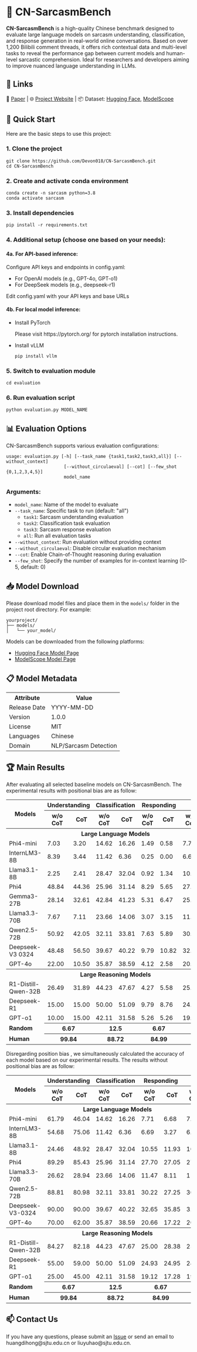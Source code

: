 <!DOCTYPE html>
<html lang="en">
<head>
  <meta charset="UTF-8">
</head>
<body>

  <h1>📘 CN-SarcasmBench</h1>
  <p><strong>CN-SarcasmBench</strong> is a high-quality Chinese benchmark designed to evaluate large language models on sarcasm understanding, classification, and response generation in real-world online conversations. Based on over 1,200 Bilibili comment threads, it offers rich contextual data and multi-level tasks to reveal the performance gap between current models and human-level sarcastic comprehension. Ideal for researchers and developers aiming to improve nuanced language understanding in LLMs.</p>

  <h2>🔗 Links</h2>
  <p>
    📄 <a href="https://arxiv.org/abs/xxxx.xxxxx" target="_blank">Paper</a> | 
    🌐 <a href="https://yourprojectsite.com" target="_blank">Project Website</a> | 
    📦 Dataset: <a href="https://huggingface.co/datasets/Devon018/CN-SarcasmBench" target="_blank">Hugging Face</a>, 
    <a href="https://modelscope.cn/datasets/Devon018/CN-SarcasmBench" target="_blank">ModelScope</a>
  </p>

  <h2>🚀 Quick Start</h2>
  <p>Here are the basic steps to use this project:</p>

  <h3>1. Clone the project</h3>
  <pre><code>git clone https://github.com/Devon018/CN-SarcasmBench.git
cd CN-SarcasmBench</code></pre>

  <h3>2. Create and activate conda environment</h3>
  <pre><code>conda create -n sarcasm python=3.8
conda activate sarcasm</code></pre>

  <h3>3. Install dependencies</h3>
  <pre><code>pip install -r requirements.txt</code></pre>

  <h3>4. Additional setup (choose one based on your needs):</h3>
  
  <h4>4a. For API-based inference:</h4>
  <p>Configure API keys and endpoints in config.yaml:</p>
  <ul>
    <li>For OpenAI models (e.g., GPT-4o, GPT-o1)</li>
    <li>For DeepSeek models (e.g., deepseek-r1)</li>
  </ul>
  <p>Edit config.yaml with your API keys and base URLs</p>

  <h4>4b. For local model inference:</h4>
  <ul>
    <li>Install PyTorch 
      <p>Please visit https://pytorch.org/ for pytorch installation instructions.</p>
    </li>
    <li>Install vLLM
      <pre><code>pip install vllm</code></pre>
    </li>
  </ul>

  <h3>5. Switch to evaluation module</h3>
  <pre><code>cd evaluation</code></pre>

  <h3>6. Run evaluation script</h3>
  <pre><code>python evaluation.py MODEL_NAME</code></pre>


  <h2>📊 Evaluation Options</h2>
  <p>CN-SarcasmBench supports various evaluation configurations:</p>

  <pre><code>usage: evaluation.py [-h] [--task_name {task1,task2,task3,all}] [--without_context] 
                      [--without_circulaeval] [--cot] [--few_shot {0,1,2,3,4,5}] 
                      model_name
</code></pre>

  <h3>Arguments:</h3>
  <ul>
    <li><code>model_name</code>: Name of the model to evaluate</li>
    <li><code>--task_name</code>: Specific task to run (default: "all")
      <ul>
        <li><code>task1</code>: Sarcasm understanding evaluation</li>
        <li><code>task2</code>: Classification task evaluation</li>
        <li><code>task3</code>: Sarcasm response evaluation</li>
        <li><code>all</code>: Run all evaluation tasks</li>
      </ul>
    </li>
    <li><code>--without_context</code>: Run evaluation without providing context</li>
    <li><code>--without_circulaeval</code>: Disable circular evaluation mechanism</li>
    <li><code>--cot</code>: Enable Chain-of-Thought reasoning during evaluation</li>
    <li><code>--few_shot</code>: Specify the number of examples for in-context learning (0-5, default: 0)</li>
  </ul>

  <h2>📥 Model Download</h2>
  <p>Please download model files and place them in the <code>models/</code> folder in the project root directory. For example:</p>
  <pre><code>yourproject/
├── models/
│   └── your_model/
</code></pre>
  <p>Models can be downloaded from the following platforms:</p>
  <ul>
    <li><a href="https://huggingface.co/model" target="_blank">Hugging Face Model Page</a></li>
    <li><a href="https://modelscope.cn/models/" target="_blank">ModelScope Model Page</a></li>
  </ul>
  
  <h2>📋 Model Metadata</h2>
  <table>
    <tr>
      <th>Attribute</th>
      <th>Value</th>
    </tr>
    <tr>
      <td>Release Date</td>
      <td>YYYY-MM-DD</td>
    </tr>
    <tr>
      <td>Version</td>
      <td>1.0.0</td>
    </tr>
    <tr>
      <td>License</td>
      <td>MIT</td>
    </tr>
    <tr>
      <td>Languages</td>
      <td>Chinese</td>
    </tr>
    <tr>
      <td>Domain</td>
      <td>NLP/Sarcasm Detection</td>
    </tr>
  </table>
  <h2>🏆 Main Results</h2>
  <p>After evaluating all selected baseline models on CN-SarcasmBench. The experimental results with positional bias are as follow:</p>
    <table>
    <tr>
      <th rowspan="2">Models</th>
      <th colspan="2">Understanding</th>
      <th colspan="2">Classification</th>
      <th colspan="2">Responding</th>
      <th colspan="2">Overall</th>
    </tr>
    <tr>
      <th>w/o CoT</th>
      <th>CoT</th>
      <th>w/o CoT</th>
      <th>CoT</th>
      <th>w/o CoT</th>
      <th>CoT</th>
      <th>w/o CoT</th>
      <th>CoT</th>
    </tr>
    <tr>
      <th colspan="9">Large Language Models</th>
    </tr>
      <td>Phi4-mini</td>
      <td>7.03</td>
      <td>3.20</td>
      <td>14.62</td>
      <td>16.26</td>
      <td>1.49</td>
      <td>0.58</td>
      <td>7.71</td>
      <td>6.68</td>
    </tr>
    <tr>
      <td>InternLM3-8B</td>
      <td>8.39</td>
      <td>3.44</td>
      <td>11.42</td>
      <td>6.36</td>
      <td>0.25</td>
      <td>0.00</td>
      <td>6.69</td>
      <td>3.27</td>
    </tr>
    <tr>
      <td>Llama3.1-8B</td>
      <td>2.25</td>
      <td>2.41</td>
      <td>28.47</td>
      <td>32.04</td>
      <td>0.92</td>
      <td>1.34</td>
      <td>10.55</td>
      <td>11.93</td>
    </tr>
    <tr>
      <td>Phi4</td>
      <td>48.84</td>
      <td>44.36</td>
      <td>25.96</td>
      <td>31.14</td>
      <td>8.29</td>
      <td>5.65</td>
      <td>27.70</td>
      <td>27.05</td>
    </tr>
    <tr>
      <td>Gemma3-27B</td>
      <td>28.14</td>
      <td>32.61</td>
      <td>42.84</td>
      <td>41.23</td>
      <td>5.31</td>
      <td>6.47</td>
      <td>25.43</td>
      <td>26.77</td>
    </tr>
    <tr>
      <td>Llama3.3-70B</td>
      <td>7.67</td>
      <td>7.11</td>
      <td>23.66</td>
      <td>14.06</td>
      <td>3.07</td>
      <td>3.15</td>
      <td>11.47</td>
      <td>8.11</td>
    </tr>
    <tr>
      <td>Qwen2.5-72B</td>
      <td>50.92</td>
      <td>42.05</td>
      <td>32.11</td>
      <td>33.81</td>
      <td>7.63</td>
      <td>5.89</td>
      <td>30.22</td>
      <td>27.25</td>
    </tr>
    <tr>
      <td>Deepseek-V3 0324</td>
      <td>48.48</td>
      <td>56.50</td>
      <td>39.67</td>
      <td>40.22</td>
      <td>9.79</td>
      <td>10.82</td>
      <td>32.65</td>
      <td>35.85</td>
    </tr>
    <tr>
      <td>GPT-4o</td>
      <td>22.00</td>
      <td>10.50</td>
      <td>35.87</td>
      <td>38.59</td>
      <td>4.12</td>
      <td>2.58</td>
      <td>20.66</td>
      <td>17.22</td>
    </tr>
    <tr>
      <th colspan="9">Large Reasoning Models</th>
    </tr>
    <tr>
    <tr>
      <td>R1-Distill-Qwen-32B</td>
      <td>26.49</td>
      <td>31.89</td>
      <td>44.23</td>
      <td>47.67</td>
      <td>4.27</td>
      <td>5.58</td>
      <td>25.00</td>
      <td>28.38</td>
    </tr>
    <tr>
      <td>Deepseek-R1</td>
      <td>15.00</td>
      <td>15.00</td>
      <td>50.00</td>
      <td>51.09</td>
      <td>9.79</td>
      <td>8.76</td>
      <td>24.93</td>
      <td>24.95</td>
    </tr>
    <tr>
      <td>GPT-o1</td>
      <td>10.00</td>
      <td>15.00</td>
      <td>42.11</td>
      <td>31.58</td>
      <td>5.26</td>
      <td>5.26</td>
      <td>19.12</td>
      <td>17.28</td>
    </tr>
    <tr>
      <td><strong>Random</strong></td>
      <th colspan="2">6.67</th>
      <th colspan="2">12.5</th>
      <th colspan="2">6.67</th>
      <th colspan="2">8.61</th>
    </tr>
    <tr>
      <td><strong>Human</strong></td>
      <th colspan="2">99.84</th>
      <th colspan="2">88.72</th>
      <th colspan="2">84.99</th>
      <th colspan="2">91.98</th>
    </tr>
  </table>

  <p> Disregarding position bias , we simultaneously calculated the accuracy of each model based on our experimental results. The results without positional bias are as follow:</p>
  <table>
    <tr>
      <th rowspan="2">Models</th>
      <th colspan="2">Understanding</th>
      <th colspan="2">Classification</th>
      <th colspan="2">Responding</th>
      <th colspan="2">Overall</th>
    </tr>
    <tr>
      <th>w/o CoT</th>
      <th>CoT</th>
      <th>w/o CoT</th>
      <th>CoT</th>
      <th>w/o CoT</th>
      <th>CoT</th>
      <th>w/o CoT</th>
      <th>CoT</th>
    </tr>
    <tr>
      <th colspan="9">Large Language Models</th>
    </tr>
    <tr>
      <td>Phi4-mini</td>
      <td>61.79</td>
      <td>46.04</td>
      <td>14.62</td>
      <td>16.26</td>
      <td>7.71</td>
      <td>6.68</td>
      <td>7.71</td>
      <td>6.68</td>
    </tr>
    <tr>
      <td>InternLM3-8B</td>
      <td>54.68</td>
      <td>75.06</td>
      <td>11.42</td>
      <td>6.36</td>
      <td>6.69</td>
      <td>3.27</td>
      <td>6.69</td>
      <td>3.27</td>
    </tr>
    <tr>
      <td>Llama3.1-8B</td>
      <td>24.46</td>
      <td>48.92</td>
      <td>28.47</td>
      <td>32.04</td>
      <td>10.55</td>
      <td>11.93</td>
      <td>10.55</td>
      <td>11.93</td>
    </tr>
    <tr>
      <td>Phi4</td>
      <td>89.29</td>
      <td>85.43</td>
      <td>25.96</td>
      <td>31.14</td>
      <td>27.70</td>
      <td>27.05</td>
      <td>27.70</td>
      <td>27.05</td>
    </tr>
    <tr>
      <td>Llama3.3-70B</td>
      <td>26.62</td>
      <td>28.94</td>
      <td>23.66</td>
      <td>14.06</td>
      <td>11.47</td>
      <td>8.11</td>
      <td>11.47</td>
      <td>8.11</td>
    </tr>
    <tr>
      <td>Qwen2.5-72B</td>
      <td>88.81</td>
      <td>80.98</td>
      <td>32.11</td>
      <td>33.81</td>
      <td>30.22</td>
      <td>27.25</td>
      <td>30.22</td>
      <td>27.25</td>
    </tr>
    <tr>
      <td>Deepseek-V3-0324</td>
      <td>90.00</td>
      <td>90.00</td>
      <td>39.67</td>
      <td>40.22</td>
      <td>32.65</td>
      <td>35.85</td>
      <td>32.65</td>
      <td>35.85</td>
    </tr>
    <tr>
      <td>GPT-4o</td>
      <td>70.00</td>
      <td>62.00</td>
      <td>35.87</td>
      <td>38.59</td>
      <td>20.66</td>
      <td>17.22</td>
      <td>20.66</td>
      <td>17.22</td>
    </tr>
    <tr>
      <th colspan="9">Large Reasoning Models</th>
    </tr>
    <tr>
      <td>R1-Distill-Qwen-32B</td>
      <td>84.27</td>
      <td>82.18</td>
      <td>44.23</td>
      <td>47.67</td>
      <td>25.00</td>
      <td>28.38</td>
      <td>25.00</td>
      <td>28.38</td>
    </tr>
    <tr>
      <td>Deepseek-R1</td>
      <td>55.00</td>
      <td>59.00</td>
      <td>50.00</td>
      <td>51.09</td>
      <td>24.93</td>
      <td>24.95</td>
      <td>24.93</td>
      <td>24.95</td>
    </tr>
    <tr>
      <td>GPT-o1</td>
      <td>25.00</td>
      <td>45.00</td>
      <td>42.11</td>
      <td>31.58</td>
      <td>19.12</td>
      <td>17.28</td>
      <td>19.12</td>
      <td>17.28</td>
    </tr>
    <tr>
      <td><strong>Random</strong></td>
      <th colspan="2">6.67</th>
      <th colspan="2">12.5</th>
      <th colspan="2">6.67</th>
      <th colspan="2">8.61</th>
    </tr>
    <tr>
      <td><strong>Human</strong></td>
      <th colspan="2">99.84</th>
      <th colspan="2">88.72</th>
      <th colspan="2">84.99</th>
      <th colspan="2">91.98</th>
    </tr>
  </table>
  
  <h2>📫 Contact Us</h2>
  <p>If you have any questions, please submit an <a href="https://github.com/Devon018/CN-SarcasmBench/issues" target="_blank">Issue</a> or send an email to huangdihong@sjtu.edu.cn or liuyuhao@sjtu.edu.cn.</p>

</body>
</html>
